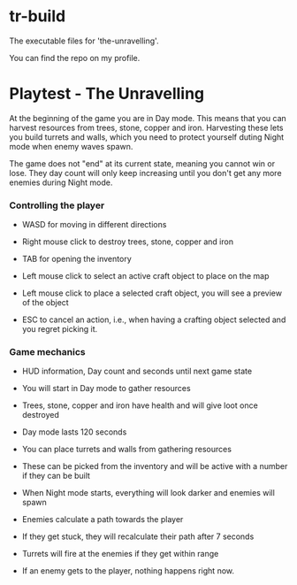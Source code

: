 # tr-build
The executable files for 'the-unravelling'.

You can find the repo on my profile.

# Playtest - The Unravelling

At the beginning of the game you are in Day mode. This means that you can harvest resources from trees, stone, copper and iron. Harvesting these lets you build turrets and walls, which you need to protect yourself duting Night mode when enemy waves spawn. 

The game does not "end" at its current state, meaning you cannot win or lose. They day count will only keep increasing until you don't get any more enemies during Night mode.

### Controlling the player

- WASD for moving in different directions

- Right mouse click to destroy trees, stone, copper and iron

- TAB for opening the inventory

- Left mouse click to select an active craft object to place on the map

- Left mouse click to place a selected craft object, you will see a preview of the object

- ESC to cancel an action, i.e., when having a crafting object selected and you regret picking it.

### Game mechanics

- HUD information, Day count and seconds until next game state

- You will start in Day mode to gather resources

- Trees, stone, copper and iron have health and will give loot once destroyed

- Day mode lasts 120 seconds

- You can place turrets and walls from gathering resources

- These can be picked from the inventory and will be active with a number if they can be built

- When Night mode starts, everything will look darker and enemies will spawn

- Enemies calculate a path towards the player

- If they get stuck, they will recalculate their path after 7 seconds

- Turrets will fire at the enemies if they get within range

- If an enemy gets to the player, nothing happens right now.
